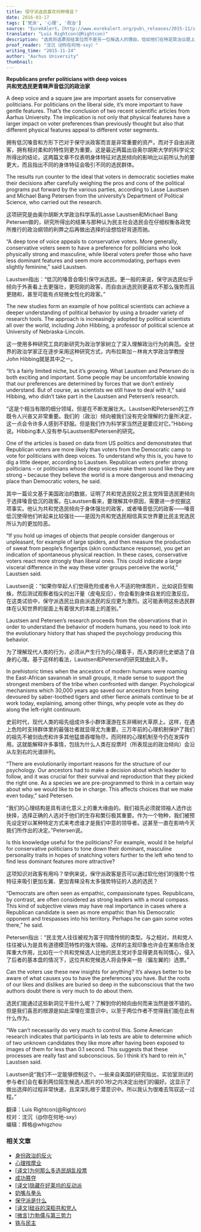 ```yaml
---
title: 保守派选民喜欢何种嗓音？
date: 2016-03-17
tags: ['党派', '心理', '政治']
source: "EurekAlert，[http://www.eurekalert.org/pub\_releases/2015-11/au-rpp112415.php](http://www.eurekalert.org/pub_releases/2015-11/au-rpp112415.php)"
translator: "Luis Rightcon(@Rightcon)"
description: "选民将选票投给某位而不是另一位候选人的理由，恰如他们在特定政治议题上持有这种而非那种立场的理由一样，有时简单的令人震惊，不过仔细想想，其实也并不像乍看起来那么毫无道理……"
proof_reader: "沈沉（@你在何地-sxy）"
writing_time: "2015-11-24"
author: "Aarhus University"
thumbnail:
---
```


**Republicans prefer politicians with deep voices**  
**共和党选民更青睐声音低沉的政治家**

A deep voice and a square jaw are important assets for conservative politicians. For politicians on the liberal side, it’s more important to have gentle features. That’s the conclusion of two recent scientific articles from Aarhus University. The implication is not only that physical features have a larger impact on voter preferences than previously thought but also that different physical features appeal to different voter segments.

拥有低沉嗓音和方形下巴对于保守派政客而言是非常重要的资产。而对于自由派政客，拥有相对柔和的特性则更为重要。这是最近两篇出自奥尔胡斯大学的科学论文所得出的结论，这两篇文章不仅表明身体特征对选民倾向的影响比以前所认为的要更大，而且指出不同的身体特征会吸引不同的选民群体。

The results run counter to the ideal that voters in democratic societies make their decisions after carefully weighing the pros and cons of the political programs put forward by the various parties, according to Lasse Laustsen and Michael Bang Petersen from the university’s Department of Political Science, who carried out the research.

这项研究是由奥尔胡斯大学政治科学系的Lasse Laustsen和Michael Bang Petersen做的，研究所得出的结果与那种认为民主社会选民会在仔细权衡各政党所推行的政治纲领的利弊之后再做出选择的设想恰好背道而驰。

“A deep tone of voice appeals to conservative voters. More generally, conservative voters seem to have a preference for politicians who look physically strong and masculine, while liberal voters prefer those who have less dominant features and seem more accommodating, perhaps even slightly feminine,” said Laustsen.

Laustsen指出：“低沉的嗓音会吸引保守派选民。更一般的来说，保守派选民似乎倾向于外表看上去更强壮，更阳刚的政客，而自由派选民则更喜欢不那么强势而且更随和，甚至可能有点轻微女性化的政客。”

The new studies form an example of how political scientists can achieve a deeper understanding of political behavior by using a broader variety of research tools. The approach is increasingly adopted by political scientists all over the world, including John Hibbing, a professor of political science at University of Nebraska-Lincoln.

这一使用多种研究工具的新研究为政治学家树立了深入理解政治行为的典范。全世界的政治学家正在逐步采用这种研究方式，内布拉斯加－林肯大学政治学教授John Hibbing就是其中之一。

“It’s a fairly limited niche, but it’s growing. What Laustsen and Petersen do is both exciting and important. Some people may be uncomfortable knowing that our preferences are determined by forces that we don’t entirely understand. But of course, as scientists we still have to deal with it,” said Hibbing, who didn’t take part in the Laustsen and Petersen’s research.

“这是个相当有限的细分领域，但是在不断发展壮大。Laustsen和Petersen的工作既令人兴奋又非常重要。我们的（政治）倾向被我们没有完全理解的力量所决定，这一点会令许多人感到不舒服。但是我们作为科学家当然还是要应对它。”Hibbing说。Hibbing本人没有参与Laustsen和Petersen的研究。

One of the articles is based on data from US politics and demonstrates that Republican voters are more likely than voters from the Democratic camp to vote for politicians with deep voices. To understand why this is, you have to dig a little deeper, according to Laustsen. Republican voters prefer strong politicians – or politicians whose deep voices make them sound like they are strong – because they believe the world is a more dangerous and menacing place than Democratic voters, he said.

其中一篇论文基于美国政治的数据，证明了共和党选民较之民主党阵营选民更倾向于选择嗓音低沉的政客。在Laustsen看来，要理解其中原因，需要进一步挖掘这项事实。他认为共和党选民倾向于身体强壮的政客，或者嗓音低沉的政客——嗓音低沉使得他们听起来比较强壮——是因为共和党选民相信真实世界要比民主党选民所认为的更加险恶。

“If you hold up images of objects that people consider dangerous or unpleasant, for example of large spiders, and then measure the production of sweat from people’s fingertips (skin conductance response), you get an indication of spontaneous physical reaction. In these cases, conservative voters react more strongly than liberal ones. This could indicate a large visceral difference in the way these voter groups perceive the world,” Laustsen said.

Laustsen说：“如果你举起人们觉得危险或者令人不适的物体图片，比如说巨型蜘蛛，然后测试观察者指尖的出汗量（皮电反应），你会看到身体自发的应激反应。在这类试验中，保守派选民比自由派选民的反应更为激烈。这可能表明这些选民群体在认知世界的层面上有着很大的本能上的差别。”

Laustsen and Petersen’s research proceeds from the observations that in order to understand the behavior of modern humans, you need to look into the evolutionary history that has shaped the psychology producing this behavior.

为了理解现代人类的行为，必须从产生行为的心理着手，而人类的进化史塑造了自身的心理。基于这样的看法，Laustsen和Petersen的研究就由此入手。

In prehistoric times when the ancestors of modern humans were roaming the East-African savannah in small groups, it made sense to support the strongest members of the tribe when confronted with danger. Psychological mechanisms which 30,000 years ago saved our ancestors from being devoured by saber-toothed tigers and other fierce animals continue to be at work today, explaining, among other things, why people vote as they do along the left-right continuum.

史前时代，现代人类的祖先组成许多小群体漫游在东非稀树大草原上。这样，在遇上危险时支持群体里的最强壮者就显得尤为重要。三万年前的心理机制保护了我们的祖先不被剑齿虎和许多其他猛兽吞噬殆尽，而同样的心理机制至今仍在发挥作用。这就能解释许多事情，包括为什么人类在投票时（所表现出的政治倾向）会沿从左到右的光谱排列。

“There are evolutionarily important reasons for the structure of our psychology. Our ancestors had to make a decision about which leader to follow, and it was crucial for their survival and reproduction that they picked the right one. As a species we are pre-programmed to think in a certain way about who we would like to be in charge. This affects choices that we make even today,” said Petersen.

“我们的心理结构是具有进化意义上的重大缘由的。我们祖先必须就领袖人选作出抉择，选择正确的人选对于他们的生存和繁衍极其重要。作为一个物种，我们被预先设定好以某种特定方式来考虑谁才是我们中意的领导者。这甚至一直在影响今天我们所作出的决定。”Petersen说。

Is this knowledge useful for the politicians? For example, would it be helpful for conservative politicians to tone down their dominant, masculine personality traits in hopes of snatching voters further to the left who tend to find less dominant features more attractive?

这项知识对政客有用吗？举例来说，保守派政客是否可以通过软化他们的强势个性特征来吸引更加左翼、更加青睐没有太多强势特征的人选的选民？

“Democrats are often seen as empathic, compassionate types. Republicans, by contrast, are often considered as strong leaders with a moral compass. This kind of subjective views may have real importance in cases where a Republican candidate is seen as more empathic than his Democratic opponent and trespasses into his territory. Perhaps he can gain some votes there,” he said.

Petersen指出：“民主党人往往被视为富于同情怜悯的类型。与之相对，共和党人往往被认为是具有道德模范特性的强大领袖。这样的主观印象也许会在某些场合发挥重大作用，比如在一个共和党候选人比他的民主党对手显得更具有同情心，侵入了后者的基本盘的情况下，这位共和党候选人将会挣来一些（偏左翼的）选票。”

Can the voters use these new insights for anything? It’s always better to be aware of what causes you to have the preferences you have. But the roots of our likes and dislikes are buried so deep in the subconscious that the two authors doubt there is very much to do about them.

选民们能通过这些新洞见干些什么呢？了解到你的倾向由何而来当然是很不错的。但是我们喜恶的根源是如此深埋在潜意识中，以至于两位作者不觉得我们能在此有什么作为。

“We can’t necessarily do very much to control this. Some American research indicates that participants in lab tests are able to determine which of two unknown candidates they like more after having been exposed to images of them for less than 0.1 second. This suggests that these processes are really fast and subconscious. So I think it’s hard to rein in,” Laustsen said.

Laustsen说“我们不一定能够控制这个。一些来自美国的研究指出，实验室测试的参与者们会在看到两位陌生候选人图片的0.1秒之内决定出他们的偏好。这显示了做出选择的过程非常快速，且深深扎根于潜意识中。所以我认为很难去驾驭这一过程。”  

翻译：Luis Rightcon(@Rightcon)  
校对：沈沉（@你在何地-sxy）  
编辑：辉格@whigzhou


### 相关文章

* [身份政治的反火](https://headsalon.org/archives/7643.html "身份政治的反火")
* [心理按摩业](https://headsalon.org/archives/7767.html "心理按摩业")
* [[译文]为何那么多选民胡乱投票](https://headsalon.org/archives/7402.html "[译文]为何那么多选民胡乱投票")
* [成功篡夺](https://headsalon.org/archives/7209.html "成功篡夺")
* [[译文]隐藏在好莱坞的反动派](https://headsalon.org/archives/7080.html "[译文]隐藏在好莱坞的反动派")
* [奶嘴与拳头](https://headsalon.org/archives/7042.html "奶嘴与拳头")
* [保守派是什么](https://headsalon.org/archives/6922.html "保守派是什么")
* [[译文]硅谷的深柜共和党人](https://headsalon.org/archives/5648.html "[译文]硅谷的深柜共和党人")
* [[微言]力勃儒与第三势力](https://headsalon.org/archives/4863.html "[微言]力勃儒与第三势力")
* [铁与民主](https://headsalon.org/archives/7815.html "铁与民主")
